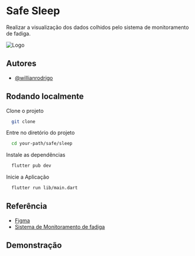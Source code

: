 
# Safe Sleep

Realizar a visualização dos dados colhidos pelo sistema de monitoramento de fadiga.

![Logo](https://dev-to-uploads.s3.amazonaws.com/uploads/articles/th5xamgrr6se0x5ro4g6.png)


## Autores

- [@willianrodrigo](https://github.com/willHub99)


## Rodando localmente

Clone o projeto

```bash
  git clone 
```

Entre no diretório do projeto

```bash
  cd your-path/safe/sleep
```

Instale as dependências

```bash
  flutter pub dev
```

Inicie a Aplicação

```bash
  flutter run lib/main.dart
```


## Referência

 - [Figma](https://www.figma.com/file/wc9q3nNTvGgxiSF5BQl9QF/app-tcc?node-id=0%3A1)
 - [Sistema de Monitoramento de fadiga](https://github.com/willHub99/facial_landmark)


## Demonstração

<p align="center">
  <img src="">
</p>

